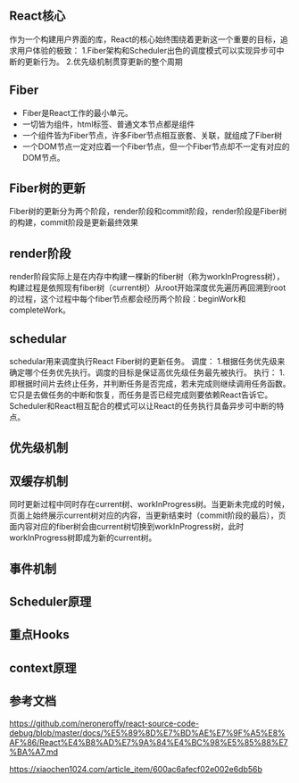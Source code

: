 ## React核心
作为一个构建用户界面的库，React的核心始终围绕着更新这一个重要的目标，追求用户体验的极致：
1.Fiber架构和Scheduler出色的调度模式可以实现异步可中断的更新行为。
2.优先级机制贯穿更新的整个周期

## Fiber
- Fiber是React工作的最小单元。
- 一切皆为组件，html标签、普通文本节点都是组件
- 一个组件皆为Fiber节点，许多Fiber节点相互嵌套、关联，就组成了Fiber树
- 一个DOM节点一定对应着一个Fiber节点，但一个Fiber节点却不一定有对应的DOM节点。

## Fiber树的更新
Fiber树的更新分为两个阶段，render阶段和commit阶段，render阶段是Fiber树的构建，commit阶段是更新最终效果

## render阶段
render阶段实际上是在内存中构建一棵新的fiber树（称为workInProgress树），构建过程是依照现有fiber树（current树）从root开始深度优先遍历再回溯到root的过程，这个过程中每个fiber节点都会经历两个阶段：beginWork和completeWork。

## schedular
schedular用来调度执行React Fiber树的更新任务。
调度：
1.根据任务优先级来确定哪个任务优先执行。调度的目标是保证高优先级任务最先被执行。
执行：
1.即根据时间片去终止任务，并判断任务是否完成，若未完成则继续调用任务函数。它只是去做任务的中断和恢复，而任务是否已经完成则要依赖React告诉它。Scheduler和React相互配合的模式可以让React的任务执行具备异步可中断的特点。

## 优先级机制

## 双缓存机制
同时更新过程中同时存在current树、workInProgress树。当更新未完成的时候，页面上始终展示current树对应的内容，当更新结束时（commit阶段的最后），页面内容对应的fiber树会由current树切换到workInProgress树，此时workInProgress树即成为新的current树。

## 事件机制
## Scheduler原理
## 重点Hooks
## context原理

## 参考文档
https://github.com/neroneroffy/react-source-code-debug/blob/master/docs/%E5%89%8D%E7%BD%AE%E7%9F%A5%E8%AF%86/React%E4%B8%AD%E7%9A%84%E4%BC%98%E5%85%88%E7%BA%A7.md

https://xiaochen1024.com/article_item/600ac6afecf02e002e6db56b